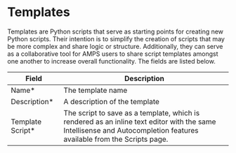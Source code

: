 # Templates

Templates are Python scripts that serve as starting points for creating new Python scripts. Their intention is to simplify the creation of scripts that may be more complex and share logic or structure. Additionally, they can serve as a collaborative tool for AMPS users to share script templates amongst one another to increase overall functionality. The fields are listed below.

| Field             | Description                                                                                                                                                          |
| ----------------- | -------------------------------------------------------------------------------------------------------------------------------------------------------------------- |
| Name\*            | The template name                                                                                                                                                    |
| Description\*     | A description of the template                                                                                                                                        |
| Template Script\* | The script to save as a template, which is rendered as an inline text editor with the same Intellisense and Autocompletion features available from the Scripts page. |
